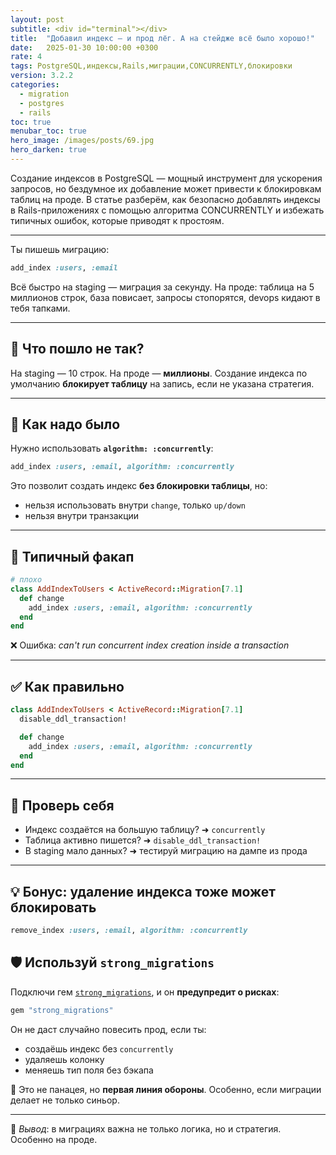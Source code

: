 ```yaml
---
layout: post
subtitle: <div id="terminal"></div>
title:  "Добавил индекс — и прод лёг. А на стейдже всё было хорошо!"
date:   2025-01-30 10:00:00 +0300
rate: 4
tags: PostgreSQL,индексы,Rails,миграции,CONCURRENTLY,блокировки
version: 3.2.2
categories:
  - migration
  - postgres
  - rails
toc: true
menubar_toc: true
hero_image: /images/posts/69.jpg
hero_darken: true
---
```

Создание индексов в PostgreSQL — мощный инструмент для ускорения запросов, но бездумное их добавление может привести к блокировкам таблиц на проде. В статье разберём, как безопасно добавлять индексы в Rails-приложениях с помощью алгоритма CONCURRENTLY и избежать типичных ошибок, которые приводят к простоям.

---
Ты пишешь миграцию:

```ruby
add_index :users, :email
````

Всё быстро на staging — миграция за секунду.
На проде: таблица на 5 миллионов строк, база повисает, запросы стопорятся, devops кидают в тебя тапками.

---

## 🚨 Что пошло не так?

На staging — 10 строк.
На проде — **миллионы**.
Создание индекса по умолчанию **блокирует таблицу** на запись, если не указана стратегия.

---

## 🧠 Как надо было

Нужно использовать **`algorithm: :concurrently`**:

```ruby
add_index :users, :email, algorithm: :concurrently
```

Это позволит создать индекс **без блокировки таблицы**, но:

* нельзя использовать внутри `change`, только `up/down`
* нельзя внутри транзакции

---

## 🧯 Типичный факап

```ruby
# плохо
class AddIndexToUsers < ActiveRecord::Migration[7.1]
  def change
    add_index :users, :email, algorithm: :concurrently
  end
end
```

❌ Ошибка: *can't run concurrent index creation inside a transaction*

---

## ✅ Как правильно

```ruby
class AddIndexToUsers < ActiveRecord::Migration[7.1]
  disable_ddl_transaction!

  def change
    add_index :users, :email, algorithm: :concurrently
  end
end
```

---

## 🧪 Проверь себя

* Индекс создаётся на большую таблицу? ➜ `concurrently`
* Таблица активно пишется? ➜ `disable_ddl_transaction!`
* В staging мало данных? ➜ тестируй миграцию на дампе из прода

---

## 💡 Бонус: удаление индекса тоже может блокировать

```ruby
remove_index :users, :email, algorithm: :concurrently
```

## 🛡️ Используй `strong_migrations`

Подключи гем [`strong_migrations`](https://github.com/ankane/strong_migrations), и он **предупредит о рисках**:

```ruby
gem "strong_migrations"
```

Он не даст случайно повесить прод, если ты:

* создаёшь индекс без `concurrently`
* удаляешь колонку
* меняешь тип поля без бэкапа

📢 Это не панацея, но **первая линия обороны**. Особенно, если миграции делает не только синьор.

---

📌 *Вывод*: в миграциях важна не только логика, но и стратегия. Особенно на проде.
